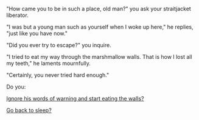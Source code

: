 "How came you to be in such a place, old man?" you ask your straitjacket liberator.

"I was but a young man such as yourself when I woke up here," he replies, "just
like you have now."

"Did you ever try to escape?" you inquire.

"I tried to eat my way through the marshmallow walls. That is how I lost all my
teeth," he laments mournfully.

"Certainly, you never tried hard enough."

Do you:

[Ignore his words of warning and start eating the walls?](../../../eating-walls/eating-marshmallows.md)

[Go back to sleep?](../../../sleep/marshmallow.md)
